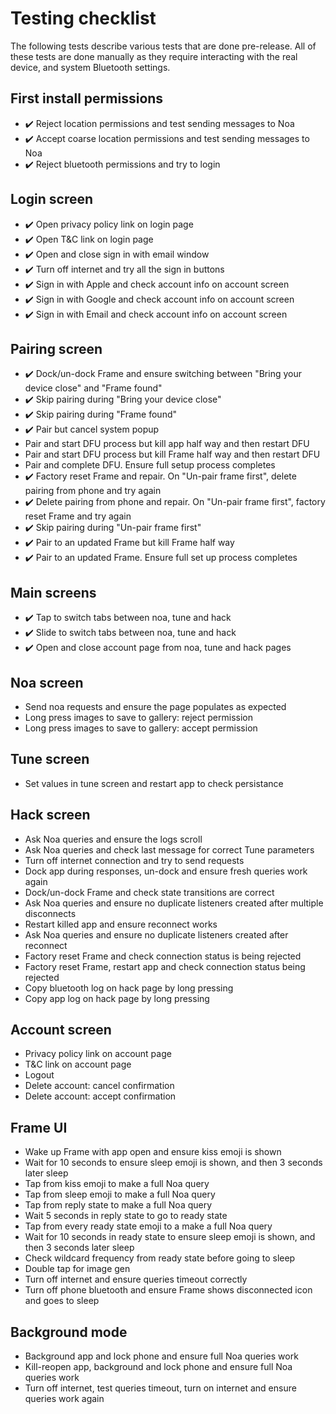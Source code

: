 # Testing checklist

The following tests describe various tests that are done pre-release. All of these tests are done manually as they require interacting with the real device, and system Bluetooth settings.

## First install permissions
- ✔️ Reject location permissions and test sending messages to Noa
- ✔️ Accept coarse location permissions and test sending messages to Noa
- ✔️ Reject bluetooth permissions and try to login

## Login screen
- ✔️ Open privacy policy link on login page
- ✔️ Open T&C link on login page
- ✔️ Open and close sign in with email window
- ✔️ Turn off internet and try all the sign in buttons
- ✔️ Sign in with Apple and check account info on account screen
- ✔️ Sign in with Google and check account info on account screen
- ✔️ Sign in with Email and check account info on account screen

## Pairing screen
- ✔️ Dock/un-dock Frame and ensure switching between "Bring your device close" and "Frame found"
- ✔️ Skip pairing during "Bring your device close"
- ✔️ Skip pairing during "Frame found"
- ✔️ Pair but cancel system popup
- Pair and start DFU process but kill app half way and then restart DFU
- Pair and start DFU process but kill Frame half way and then restart DFU
- Pair and complete DFU. Ensure full setup process completes
- ✔️ Factory reset Frame and repair. On "Un-pair frame first", delete pairing from phone and try again
- ✔️ Delete pairing from phone and repair. On "Un-pair frame first", factory reset Frame and try again
- ✔️ Skip pairing during "Un-pair frame first"
- ✔️ Pair to an updated Frame but kill Frame half way
- ✔️ Pair to an updated Frame. Ensure full set up process completes

## Main screens
- ✔️ Tap to switch tabs between noa, tune and hack
- ✔️ Slide to switch tabs between noa, tune and hack
- ✔️ Open and close account page from noa, tune and hack pages

## Noa screen
- Send noa requests and ensure the page populates as expected
- Long press images to save to gallery: reject permission
- Long press images to save to gallery: accept permission

## Tune screen
- Set values in tune screen and restart app to check persistance

## Hack screen
- Ask Noa queries and ensure the logs scroll
- Ask Noa queries and check last message for correct Tune parameters
- Turn off internet connection and try to send requests
- Dock app during responses, un-dock and ensure fresh queries work again
- Dock/un-dock Frame and check state transitions are correct
- Ask Noa queries and ensure no duplicate listeners created after multiple disconnects
- Restart killed app and ensure reconnect works
- Ask Noa queries and ensure no duplicate listeners created after reconnect
- Factory reset Frame and check connection status is being rejected
- Factory reset Frame, restart app and check connection status being rejected
- Copy bluetooth log on hack page by long pressing
- Copy app log on hack page by long pressing

## Account screen
- Privacy policy link on account page
- T&C link on account page
- Logout
- Delete account: cancel confirmation
- Delete account: accept confirmation

## Frame UI
- Wake up Frame with app open and ensure kiss emoji is shown
- Wait for 10 seconds to ensure sleep emoji is shown, and then 3 seconds later sleep
- Tap from kiss emoji to make a full Noa query
- Tap from sleep emoji to make a full Noa query
- Tap from reply state to make a full Noa query
- Wait 5 seconds in reply state to go to ready state
- Tap from every ready state emoji to a make a full Noa query
- Wait for 10 seconds in ready state to ensure sleep emoji is shown, and then 3 seconds later sleep
- Check wildcard frequency from ready state before going to sleep
- Double tap for image gen
- Turn off internet and ensure queries timeout correctly
- Turn off phone bluetooth and ensure Frame shows disconnected icon and goes to sleep

## Background mode
- Background app and lock phone and ensure full Noa queries work
- Kill-reopen app, background and lock phone and ensure full Noa queries work
- Turn off internet, test queries timeout, turn on internet and ensure queries work again
